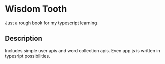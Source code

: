# Wisdom Tooth

Just a rough book for my typescript learning

## Description

Includes simple user apis and word collection apis. Even app.js is written in typesript possibilities.

